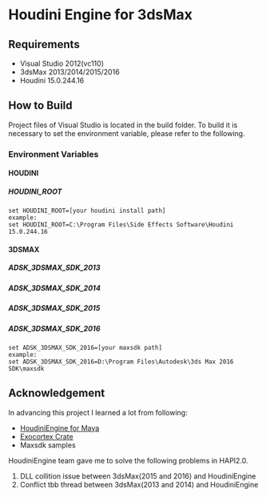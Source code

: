 # Houdini Engine for 3dsMax
## Requirements
- Visual Studio 2012(vc110)
- 3dsMax 2013/2014/2015/2016
- Houdini 15.0.244.16

## How to Build
Project files of Visual Studio is located in the build folder. To build it is necessary to set the environment variable, please refer to the following.

### Environment Variables
#### HOUDINI
##### HOUDINI_ROOT

    set HOUDINI_ROOT=[your houdini install path]
    example:
    set HOUDINI_ROOT=C:\Program Files\Side Effects Software\Houdini 15.0.244.16

#### 3DSMAX
##### ADSK_3DSMAX_SDK_2013
##### ADSK_3DSMAX_SDK_2014
##### ADSK_3DSMAX_SDK_2015
##### ADSK_3DSMAX_SDK_2016
    set ADSK_3DSMAX_SDK_2016=[your maxsdk path]
    example:
    set ADSK_3DSMAX_SDK_2016=D:\Program Files\Autodesk\3ds Max 2016 SDK\maxsdk

## Acknowledgement
In advancing this project I learned a lot from following:

- [HoudiniEngine for Maya](https://github.com/sideeffects/HoudiniEngineForMaya)
- [Exocortex Crate](https://github.com/Exocortex/ExocortexCrate)
- Maxsdk samples


HoudiniEngine team gave me to solve the following problems in HAPI2.0.

1. DLL collition issue between 3dsMax(2015 and 2016) and HoudiniEngine
2. Conflict tbb thread between 3dsMax(2013 and 2014) and HoudiniEngine
